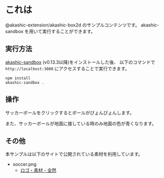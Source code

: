 # これは
@akashic-extension/akashic-box2d のサンプルコンテンツです。
akashic-sandbox を用いて実行することができます。

## 実行方法
[akashic-sandbox](https://github.com/akashic-games/akashic-sandbox) (v0.13.3以降)をインストールした後、
以下のコマンドで `http://localhost:3000` にアクセスすることで実行できます。

```
npm install
akashic-sandbox .
```

## 操作
サッカーボールをクリックするとボールがぴょんぴょんします。

また、サッカーボールが地面に接している時のみ地面の色が青くなります。

## その他

本サンプルは以下のサイトで公開されている素材を利用しています。
* soccer.png
  * [ロゴ・素材 - 全然](http://www37.atpages.jp/uurevzab/logo.php)
